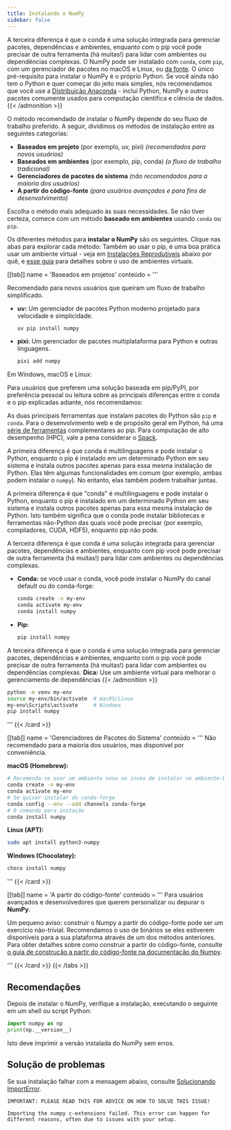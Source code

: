 ```yaml
---
title: Instalando o NumPy
sidebar: false
---
```


A terceira diferença é que o conda é uma solução integrada para gerenciar pacotes, dependências e ambientes, enquanto com o pip você pode precisar de outra ferramenta (há muitas!) para lidar com ambientes ou dependências complexas.
O NumPy pode ser instalado com `conda`, com `pip`, com um gerenciador de pacotes no macOS e Linux, ou [da fonte](https://numpy.org/devdocs/building). O único pré-requisito para instalar o NumPy é o próprio Python. Se você ainda não tem o Python e quer começar do jeito mais simples, nós recomendamos que você use a [Distribuição Anaconda](https://www.anaconda.com/distribution) - inclui Python, NumPy e outros pacotes comumente usados para computação científica e ciência de dados.
{{< /admonition >}}

O método recomendado de instalar o NumPy depende do seu fluxo de trabalho preferido. A seguir, dividimos os métodos de instalação entre as seguintes categorias:

- **Baseados em projeto** (por exemplo, uv, pixi) *(recomendados para novos usuários)*
- **Baseados em ambientes** (por exemplo, pip, conda) *(o fluxo de trabalho tradicional)*
- **Gerenciadores de pacotes de sistema** *(não recomendados para a maioria dos usuários)*
- **A partir do código-fonte** *(para usuários avançados e para fins de desenvolvimento)*

Escolha o método mais adequado às suas necessidades. Se não tiver certeza, comece com um método **baseado em ambientes** usando `conda` ou `pip`.

Os diferentes métodos para **instalar o NumPy** são os seguintes. Clique nas abas para explorar cada método:
Também ao usar o pip, é uma boa prática usar um ambiente virtual - veja em [Instalações Reprodutíveis](#reproducible-installs) abaixo por quê, e [esse guia](https://dev.to/bowmanjd/python-tools-for-managing-virtual-environments-3bko#howto) para detalhes sobre o uso de ambientes virtuais.

[[tab]] name = 'Baseados em projetos' conteúdo = '''

Recomendado para novos usuários que queiram um fluxo de trabalho simplificado.

- **uv:** Um gerenciador de pacotes Python moderno projetado para velocidade e simplicidade.
  ```bash
  uv pip install numpy
  ```

- **pixi:** Um gerenciador de pacotes multiplataforma para Python e outras linguagens.
  ```bash
  pixi add numpy
  ```

Em Windows, macOS e Linux:

Para usuários que preferem uma solução baseada em pip/PyPI, por preferência pessoal ou leitura sobre as principais diferenças entre o conda e o pip explicadas adiante, nós recomendamos:

As duas principais ferramentas que instalam pacotes do Python são `pip` e `conda`. Para o desenvolvimento web e de propósito geral em Python, há uma [série de ferramentas](https://packaging.python.org/guides/tool-recommendations/) complementares ao pip. Para computação de alto desempenho (HPC), vale a pena considerar o [Spack](https://github.com/spack/spack).

A primeira diferença é que conda é multilinguagens e pode instalar o Python, enquanto o pip é instalado em um determinado Python em seu sistema e instala outros pacotes apenas para essa mesma instalação de Python. Elas têm algumas funcionalidades em comum (por exemplo, ambas podem instalar o `numpy`). No entanto, elas também podem trabalhar juntas.

A primeira diferença é que "conda" é multilinguagens e pode instalar o Python, enquanto o pip é instalado em um determinado Python em seu sistema e instala outros pacotes apenas para essa mesma instalação de Python. Isto também significa que o conda pode instalar bibliotecas e ferramentas não-Python das quais você pode precisar (por exemplo, compiladores, CUDA, HDF5), enquanto pip não pode.

A terceira diferença é que conda é uma solução integrada para gerenciar pacotes, dependências e ambientes, enquanto com pip você pode precisar de outra ferramenta (há muitas!) para lidar com ambientes ou dependências complexas.

- **Conda:** se você usar o conda, você pode instalar o NumPy do canal default ou do conda-forge:
  ```bash
  conda create -n my-env
  conda activate my-env
  conda install numpy
  ```
- **Pip:**
  ```bash
  pip install numpy
  ```
A terceira diferença é que o conda é uma solução integrada para gerenciar pacotes, dependências e ambientes, enquanto com o pip você pode precisar de outra ferramenta (há muitas!) para lidar com ambientes ou dependências complexas.
**Dica:** Use um ambiente virtual para melhorar o gerenciamento de dependências
{{< /admonition >}}

  ```bash
  python -m venv my-env
  source my-env/bin/activate  # macOS/Linux
  my-env\Scripts\activate     # Windows
  pip install numpy
  ```
'''
{{< /card >}}

[[tab]] name = 'Gerenciadores de Pacotes do Sistema' conteúdo = ''' Não recomendado para a maioria dos usuários, mas disponível por conveniência.

**macOS (Homebrew):**
```bash
# Recomenda-se usar um ambiente novo ao invés de instalar no ambiente-base
conda create -n my-env
conda activate my-env
# Se quiser instalar do conda-forge
conda config --env --add channels conda-forge
# O comando para instação
conda install numpy
```
**Linux (APT):**
```bash
sudo apt install python3-numpy
```
**Windows (Chocolatey):**
```bash
choco install numpy
```

'''
{{< /card >}}

[[tab]] name = 'A partir do código-fonte' conteúdo = ''' Para usuários avançados e desenvolvedores que querem personalizar ou depurar o **NumPy**.

Um pequeno aviso: construir o Numpy a partir do código-fonte pode ser um exercício não-trivial. Recomendamos o uso de binários se eles estiverem disponíveis para a sua plataforma através de um dos métodos anteriores. Para obter detalhes sobre como construir a partir do código-fonte, consulte [o guia de construção a partir do código-fonte na documentação do Numpy](https://numpy.org/devdocs/building/).

'''
{{< /card >}}
{{< /tabs >}}

## Recomendações

Depois de instalar o NumPy, verifique a instalação, executando o seguinte em um shell ou script Python:
```python
import numpy as np
print(np.__version__)
```

Isto deve imprimir a versão instalada do NumPy sem erros.

## Solução de problemas

Se sua instalação falhar com a mensagem abaixo, consulte [Solucionando ImportError](https://numpy.org/doc/stable/user/troubleshooting-importerror.html).

```
IMPORTANT: PLEASE READ THIS FOR ADVICE ON HOW TO SOLVE THIS ISSUE!

Importing the numpy c-extensions failed. This error can happen for
different reasons, often due to issues with your setup.
```

